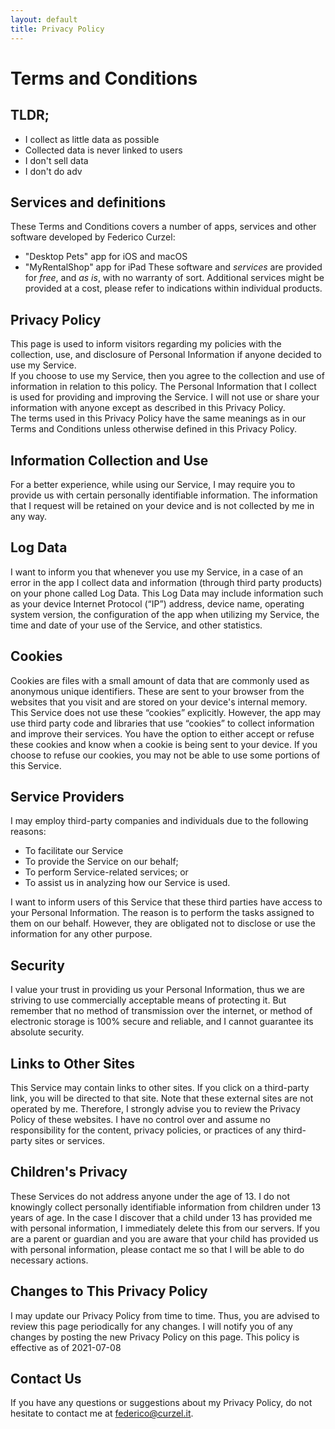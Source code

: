 ```yaml
---
layout: default
title: Privacy Policy
---
```

# Terms and Conditions
## TLDR;
- I collect as little data as possible
- Collected data is never linked to users
- I don't sell data
- I don't do adv

## Services and definitions
These Terms and Conditions covers a number of apps, services and other software developed by Federico Curzel:
- "Desktop Pets" app for iOS and macOS
- "MyRentalShop" app for iPad
These software and *services* are provided for *free*, and *as is*, with no warranty of sort.
Additional services might be provided at a cost, please refer to indications within individual products.
        
## Privacy Policy
This page is used to inform visitors regarding my policies with the collection, use, and disclosure of
Personal Information if anyone decided to use my Service.
<br>
If you choose to use my Service, then you agree to the collection and use of information in relation to this
policy. The Personal Information that I collect is used for providing and improving the Service. I will not
use or share your information with anyone except as described in this Privacy Policy.
<br>
The terms used in this Privacy Policy have the same meanings as in our Terms and Conditions unless otherwise
defined in this Privacy Policy.

## Information Collection and Use
For a better experience, while using our Service, I may require you to provide us with certain personally
identifiable information. The information that I request will be retained on your device and is not
collected by me in any way.

## Log Data
I want to inform you that whenever you use my Service, in a case of an error in the app I collect data and
information (through third party products) on your phone called Log Data. This Log Data may include
information such as your device Internet Protocol (“IP”) address, device name, operating system version, the
configuration of the app when utilizing my Service, the time and date of your use of the Service, and other
statistics.

## Cookies
Cookies are files with a small amount of data that are commonly used as anonymous unique identifiers. These
are sent to your browser from the websites that you visit and are stored on your device's internal
memory.
This Service does not use these “cookies” explicitly. However, the app may use third party code and
libraries that use “cookies” to collect information and improve their services. You have the option to
either accept or refuse these cookies and know when a cookie is being sent to your device. If you choose to
refuse our cookies, you may not be able to use some portions of this Service.

## Service Providers
I may employ third-party companies and individuals due to the following reasons:
- To facilitate our Service
- To provide the Service on our behalf;
- To perform Service-related services; or
- To assist us in analyzing how our Service is used.

I want to inform users of this Service that these third parties have access to your Personal Information.
The reason is to perform the tasks assigned to them on our behalf. However, they are obligated not to
disclose or use the information for any other purpose.

## Security
I value your trust in providing us your Personal Information, thus we are striving to use commercially
acceptable means of protecting it. But remember that no method of transmission over the internet, or method
of electronic storage is 100% secure and reliable, and I cannot guarantee its absolute security.

## Links to Other Sites
This Service may contain links to other sites. If you click on a third-party link, you will be directed to
that site. Note that these external sites are not operated by me. Therefore, I strongly advise you to review
the Privacy Policy of these websites. I have no control over and assume no responsibility for the content,
privacy policies, or practices of any third-party sites or services.

## Children's Privacy
These Services do not address anyone under the age of 13. I do not knowingly collect personally identifiable
information from children under 13 years of age. In the case I discover that a child under 13 has provided
me with personal information, I immediately delete this from our servers. If you are a parent or guardian
and you are aware that your child has provided us with personal information, please contact me so that I
will be able to do necessary actions.

## Changes to This Privacy Policy
I may update our Privacy Policy from time to time. Thus, you are advised to review this page periodically
for any changes. I will notify you of any changes by posting the new Privacy Policy on this page.
This policy is effective as of 2021-07-08

## Contact Us
If you have any questions or suggestions about my Privacy Policy, do not hesitate to contact me at
[federico@curzel.it](mailto:federico@curzel.it).